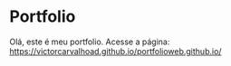 # Portfolio
Olá, este é meu portfolio. Acesse a página: https://victorcarvalhoad.github.io/portfolioweb.github.io/
